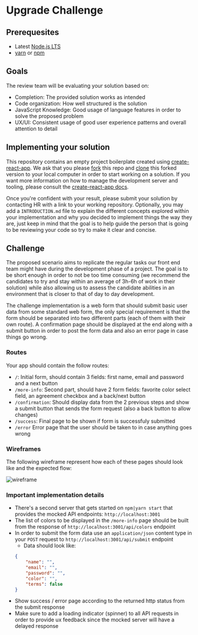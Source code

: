 # Upgrade Challenge

## Prerequesites

- Latest [Node.js LTS](https://nodejs.org/en/download/)
- [yarn](https://yarnpkg.com/en/) or [npm](https://www.npmjs.com/)

## Goals

The review team will be evaluating your solution based on:

- Completion: The provided solution works as intended
- Code organization: How well structured is the solution
- JavaScript Knowledge: Good usage of language features in order to solve the proposed problem
- UX/UI: Consistent usage of good user experience patterns and overall attention to detail

## Implementing your solution

This repository contains an empty project boilerplate created using [create-react-app](https://github.com/facebook/create-react-app). We ask that you please [fork](https://help.github.com/articles/fork-a-repo/) this repo and [clone](https://help.github.com/articles/cloning-a-repository/) this forked version to your local computer in order to start working on a solution. If you want more information on how to manage the development server and tooling, please consult the [create-react-app docs](https://github.com/facebook/create-react-app/blob/master/packages/react-scripts/template/README.md).

Once you're confident with your result, please submit your solution by contacting HR with a link to your working repository. Optionally, you may add a `INTRODUCTION.md` file to explain the different concepts explored within your implementation and why you decided to implement things the way they are, just keep in mind that the goal is to help guide the person that is going to be reviewing your code so try to make it clear and concise.

## Challenge

The proposed scenario aims to replicate the regular tasks our front end team might have during the development phase of a project. The goal is to be short enough in order to not be too time consuming (we recommend the candidates to try and stay within an average of 3h-6h of work in their solution) while also allowing us to assess the candidate abilities in an environment that is closer to that of day to day development.

The challenge implementation is a web form that should submit basic user data from some standard web form, the only special requirement is that the form should be separated into two different parts (each of them with their own route). A confirmation page should be displayed at the end along with a submit button in order to post the form data and also an error page in case things go wrong.

### Routes

Your app should contain the follow routes:

- `/`: Initial form, should contain 3 fields: first name, email and password and a next button
- `/more-info`: Second part, should have 2 form fields: favorite color select field, an agreement checkbox and a back/next button
- `/confirmation`: Should display data from the 2 previous steps and show a submit button that sends the form request (also a back button to allow changes)
- `/success`: Final page to be shown if form is successfuly submitted
- `/error` Error page that the user should be taken to in case anything goes wrong

### Wireframes

The following wireframe represent how each of these pages should look like and the expected flow:

![wireframe](20180829-wireframe001.png)

### Important implementation details

- There's a second server that gets started on `npm|yarn start` that provides the mocked API endpoints: `http://localhost:3001`
- The list of colors to be displayed in the `/more-info` page should be built from the response of `http://localhost:3001/api/colors` endpoint
- In order to submit the form data use an `application/json` content type in your `POST` request to `http://localhost:3001/api/submit` endpoint
  - Data should look like:
  ```json
  {
      "name": "",
      "email": "",
      "password": "",
      "color": "",
      "terms": false
  }
  ```
- Show success / error page according to the returned http status from the submit response
- Make sure to add a loading indicator (spinner) to all API requests in order to provide ux feedback since the mocked server will have a delayed response

